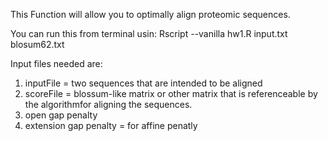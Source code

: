

This Function will allow you to optimally align proteomic sequences. 

You can run this from terminal usin: 
Rscript --vanilla hw1.R input.txt blosum62.txt

Input files needed are: 
1. inputFile  = two sequences that are intended to be aligned
2. scoreFile = blossum-like matrix or other matrix that is referenceable by the algorithmfor aligning the sequences.
3. open gap penalty
4. extension gap penalty = for affine penatly 

